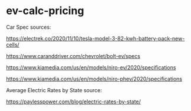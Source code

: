 # ev-calc-pricing

Car Spec sources:

https://electrek.co/2020/11/10/tesla-model-3-82-kwh-battery-pack-new-cells/

https://www.caranddriver.com/chevrolet/bolt-ev/specs

https://www.kiamedia.com/us/en/models/niro-ev/2020/specifications

https://www.kiamedia.com/us/en/models/niro-phev/2020/specifications


Average Electric Rates by State source:

https://paylesspower.com/blog/electric-rates-by-state/
